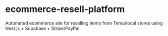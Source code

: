 # ecommerce-resell-platform
Automated ecommerce site for reselling items from Temu/local stores using Next.js + Supabase + Stripe/PayPal
